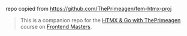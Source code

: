 repo copied from <https://github.com/ThePrimeagen/fem-htmx-proj>

> This is a companion repo for the [HTMX & Go with ThePrimeagen](https://frontendmasters.com/courses/htmx) course on [Frontend Masters](https://frontendmasters.com).
